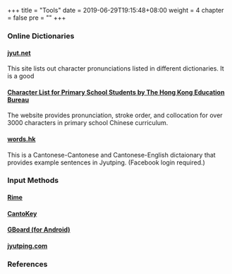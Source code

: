 +++
title = "Tools"
date = 2019-06-29T19:15:48+08:00
weight = 4
chapter = false
pre = "<b></b>"
+++

### Online Dictionaries

#### [jyut.net](https://jyut.net)
This site lists out character pronunciations listed in different dictionaries. It is a good 

#### [Character List for Primary School Students by The Hong Kong Education Bureau](https://www.edbchinese.hk/lexlist_ch/)
The website provides pronunciation, stroke order, and collocation for over 3000 characters in primary school Chinese curriculum. 

#### [words.hk](https://words.hk)
This is a Cantonese-Cantonese and Cantonese-English dictaionary that provides example sentences in Jyutping. (Facebook login required.)

### Input Methods

#### [Rime](https://rime.io)

#### [CantoKey](https://apps.apple.com/hk/app/cantokey-%E7%B2%B5%E6%8B%BC%E8%BC%B8%E5%85%A5%E6%B3%95/id1163602967?l=en)

#### [GBoard (for Android)](https://play.google.com/store/apps/details?id=com.google.android.inputmethod.latin&hl=en)

#### [jyutping.com](https://jyutping.com)

### References